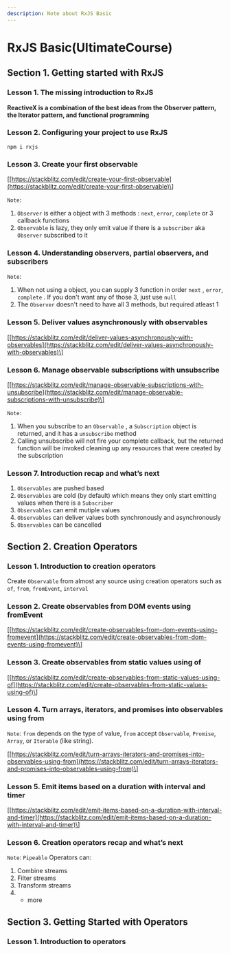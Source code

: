 ```yaml
---
description: Note about RxJS Basic
---
```


# RxJS Basic\(UltimateCourse\)

## Section 1. Getting started with RxJS

### Lesson 1. The missing introduction to RxJS

**ReactiveX is a combination of the best ideas from the Observer pattern, the Iterator pattern, and functional programming**

### Lesson 2. Configuring your project to use RxJS

```text
npm i rxjs
```

### Lesson 3. Create your first observable

\[[https://stackblitz.com/edit/create-your-first-observable](https://stackblitz.com/edit/create-your-first-observable)\]

`Note`: 

1. `Observer` is either a object with 3 methods : `next`, `error`, `complete`  or 3 callback functions
2. `Observable` is lazy,  they only emit value if there is a `subscriber` aka `Observer` subscribed to it

### Lesson 4. Understanding observers, partial observers, and subscribers

`Note`:

1. When not using a object, you can supply 3 function in order `next` , `error`, `complete` . If you don't want any of those 3, just use `null`
2.  The `Observer` doesn't need to have all 3 methods, but required atleast 1

### Lesson 5. Deliver values asynchronously with observables

\[[https://stackblitz.com/edit/deliver-values-asynchronously-with-observables](https://stackblitz.com/edit/deliver-values-asynchronously-with-observables)\]

### Lesson 6. Manage observable subscriptions with unsubscribe

\[[https://stackblitz.com/edit/manage-observable-subscriptions-with-unsubscribe](https://stackblitz.com/edit/manage-observable-subscriptions-with-unsubscribe)\]

`Note`:

1.  When you subscribe to an `Observable` , a `Subscription` object is returned, and it has a `unsubscribe` method
2.  Calling unsubscribe will not fire your complete callback, but the returned function will be invoked cleaning up any resources that were created by the subscription

### Lesson 7. Introduction recap and what’s next

1.  `Observables` are pushed based
2. `Observables` are cold \(by default\) which means they only start emitting values when there is a `Subscriber`
3.  `Observables` can emit mutiple values
4. `Observables` can deliver values both synchronously and asynchronously
5. `Observables` can be cancelled

## Section 2. Creation Operators

### Lesson 1. Introduction to creation operators

Create `Observable` from almost any source using creation operators such as `of`, `from`, `fromEvent`, `interval`

### Lesson 2. Create observables from DOM events using fromEvent

\[[https://stackblitz.com/edit/create-observables-from-dom-events-using-fromevent](https://stackblitz.com/edit/create-observables-from-dom-events-using-fromevent)\]

### Lesson 3. Create observables from static values using of

\[[https://stackblitz.com/edit/create-observables-from-static-values-using-of](https://stackblitz.com/edit/create-observables-from-static-values-using-of)\]

### Lesson 4. Turn arrays, iterators, and promises into observables using from

`Note`: `from` depends on the type of value, `from` accept `Observable`, `Promise`, `Array`, or `Iterable` \(like string\).

\[[https://stackblitz.com/edit/turn-arrays-iterators-and-promises-into-observables-using-from](https://stackblitz.com/edit/turn-arrays-iterators-and-promises-into-observables-using-from)\]

### Lesson 5. Emit items based on a duration with interval and timer

\[[https://stackblitz.com/edit/emit-items-based-on-a-duration-with-interval-and-timer](https://stackblitz.com/edit/emit-items-based-on-a-duration-with-interval-and-timer)\]

### Lesson 6. Creation operators recap and what’s next

`Note`: `Pipeable` Operators can:

1. Combine streams
2. Filter streams
3. Transform streams
4. + more

## Section 3. Getting Started with Operators

### Lesson 1. Introduction to operators





